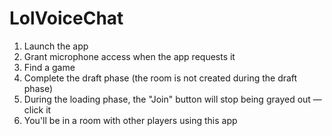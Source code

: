 # LolVoiceChat
1) Launch the app
2) Grant microphone access when the app requests it
3) Find a game
4) Complete the draft phase (the room is not created during the draft phase)
5) During the loading phase, the "Join" button will stop being grayed out — click it
6) You'll be in a room with other players using this app
